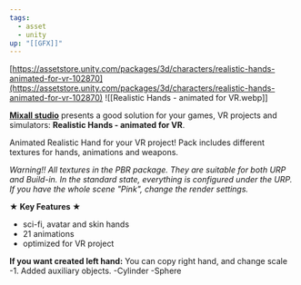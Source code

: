 ```yaml
---
tags:
  - asset
  - unity
up: "[[GFX]]"
---
```

[https://assetstore.unity.com/packages/3d/characters/realistic-hands-animated-for-vr-102870](https://assetstore.unity.com/packages/3d/characters/realistic-hands-animated-for-vr-102870)
![[Realistic Hands - animated for VR.webp]]

[**Mixall studio**](https://assetstore.unity.com/publishers/19049?_ga=2.43439591.359474518.1622895740-381458945.1620898222) presents a good solution for your games, VR projects and simulators: **Realistic Hands - animated for VR**.

Animated Realistic Hand for your VR project! Pack includes different textures for hands, animations and weapons.

_Warning!! All textures in the PBR package. They are suitable for both URP and Build-in. In the standard state, everything is configured under the URP. If you have the whole scene "Pink", change the render settings._

**★ Key Features ★**
- sci-fi, avatar and skin hands
- 21 animations
- optimized for VR project

**If you want created left hand:**
You can copy right hand, and change scale -1.
Added auxiliary objects.
-Cylinder
-Sphere